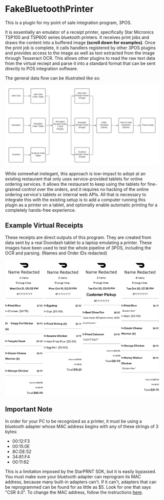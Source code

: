 # FakeBluetoothPrinter
This is a plugin for my point of sale integration program, 3POS.

It is essentially an emulator of a receipt printer, specifically Star Micronics TSP100 and TSP600 series bluetooth printers. It receives print jobs and draws the content into a buffered image **(scroll down for examples)**. Once the print job is complete, it calls handlers registered by other 3POS plugins and provides access to the image as well as text extracted from the image through Tesseract OCR. This allows other plugins to read the raw text data from the virtual reciept and parse it into a standard format that can be sent directly to POS integration software.

The general data flow can be illustrated like so:

![receipt printer design](https://github.com/AndrewSumsion/3POS/blob/master/doc/receipt-printer-design.png?raw=true)

While somewhat inelegant, this approach is low-impact to adopt at an existing restaurant that only uses service-provided tablets for online ordering services. It allows the restaurant to keep using the tablets for fine-grained control over the orders, and it requires no hacking of the online ordering service's tablets or internal web APIs. All that is necessary to integrate this with the existing setup is to add a computer running this plugin as a printer on a tablet, and optionally enable automatic printing for a completely hands-free experience.

## Example Virtual Receipts
These receipts are direct outputs of this program. They are created from data sent by a real Doordash tablet to a laptop emulating a printer. These images have been used to test the whole pipeline of 3POS, including the OCR and parsing. (Names and Order IDs redacted)

![all-images](https://github.com/AndrewSumsion/FakeBluetoothPrinter/blob/master/images/all-receipts.png?raw=true)

## Important Note
In order for your PC to be recognized as a printer, it must be using a bluetooth adapter whose MAC address begins with any of these strings of 3 bytes:
- 00:12:F3
- 00:15:0E
- 8C:DE:52
- 34:81:F4
- 00:11:62

This is a limitation imposed by the StarPRNT SDK, but it is easily bypassed. You must make sure your bluetooth adapter can reprogram its MAC address, because many built-in adapters can't. If it can't, adapters that can be reprogrammed can be found for as little as $5. Look for one that says "CSR 4.0". To change the MAC address, follow the instructions [here](http://blog.petrilopia.net/hacking/change-your-bluetooth-device-mac-address/).
